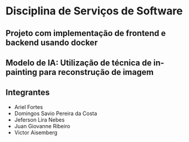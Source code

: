 # Disciplina de Serviços de Software
## Projeto com implementação de frontend e backend usando docker
## Modelo de IA: Utilização de técnica de in-painting para reconstrução de imagem
## Integrantes
- Ariel Fortes
- Domingos Savio Pereira da Costa
- Jeferson Lira Nebes
- Juan Giovanne Ribeiro
- Victor Aisemberg
